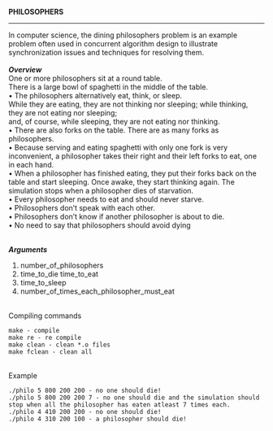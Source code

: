 **PHILOSOPHERS**<hr>
In computer science, the dining philosophers problem is an example problem often used in concurrent algorithm design to illustrate synchronization issues and techniques for resolving them.<br>
<br>***Overview***<br>
 One or more philosophers sit at a round table.<br>
There is a large bowl of spaghetti in the middle of the table.<br>
• The philosophers alternatively eat, think, or sleep.<br>
While they are eating, they are not thinking nor sleeping;
while thinking, they are not eating nor sleeping;<br>
and, of course, while sleeping, they are not eating nor thinking.<br>
• There are also forks on the table. There are as many forks as philosophers.<br>
• Because serving and eating spaghetti with only one fork is very inconvenient, a
philosopher takes their right and their left forks to eat, one in each hand.<br>
• When a philosopher has finished eating, they put their forks back on the table and
start sleeping. Once awake, they start thinking again. The simulation stops when
a philosopher dies of starvation.<br>
• Every philosopher needs to eat and should never starve.<br>
• Philosophers don’t speak with each other.<br>
• Philosophers don’t know if another philosopher is about to die.<br>
• No need to say that philosophers should avoid dying<br>

<br>***Arguments***<br>
1) number_of_philosophers
2) time_to_die time_to_eat
3) time_to_sleep
4) number_of_times_each_philosopher_must_eat



<br>Compiling commands<br>
```
make - compile
make re - re compile
make clean - clean *.o files
make fclean - clean all
```

<br>Example<br>
```
./philo 5 800 200 200 - no one should die!
./philo 5 800 200 200 7 - no one should die and the simulation should stop when all the philosopher has eaten atleast 7 times each.
./philo 4 410 200 200 - no one should die!
./philo 4 310 200 100 - a philosopher should die!
```


